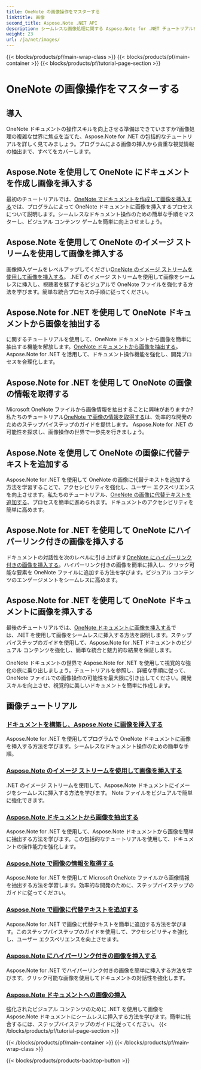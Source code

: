 ```yaml
---
title: OneNote の画像操作をマスターする
linktitle: 画像
second_title: Aspose.Note .NET API
description: シームレスな画像処理に関する Aspose.Note for .NET チュートリアルを使用して、OneNote ドキュメント操作の世界を探索してください。ビジュアル コンテンツを簡単に向上させます。
weight: 23
url: /ja/net/images/
---
```


{{< blocks/products/pf/main-wrap-class >}}
{{< blocks/products/pf/main-container >}}
{{< blocks/products/pf/tutorial-page-section >}}

# OneNote の画像操作をマスターする

## 導入

OneNote ドキュメントの操作スキルを向上させる準備はできていますか?画像処理の複雑な世界に焦点を当てた、Aspose.Note for .NET の包括的なチュートリアルを詳しく見てみましょう。プログラムによる画像の挿入から貴重な視覚情報の抽出まで、すべてをカバーします。

## Aspose.Note を使用して OneNote にドキュメントを作成し画像を挿入する
最初のチュートリアルでは、[OneNote でドキュメントを作成して画像を挿入する](./build-doc-insert-image/)では、プログラムによって OneNote ドキュメントに画像を挿入するプロセスについて説明します。シームレスなドキュメント操作のための簡単な手順をマスターし、ビジュアル コンテンツ ゲームを簡単に向上させましょう。

## Aspose.Note を使用して OneNote のイメージ ストリームを使用して画像を挿入する
画像挿入ゲームをレベルアップしてください[OneNote のイメージ ストリームを使用して画像を挿入する](./insert-image-using-image-stream/)。 .NET のイメージ ストリームを使用して画像をシームレスに挿入し、視聴者を魅了するビジュアルで OneNote ファイルを強化する方法を学びます。簡単な統合プロセスの手順に従ってください。

## Aspose.Note for .NET を使用して OneNote ドキュメントから画像を抽出する
に関するチュートリアルを使用して、OneNote ドキュメントから画像を簡単に抽出する機能を解放します。[OneNote ドキュメントから画像を抽出する](./extract-images/)。 Aspose.Note for .NET を活用して、ドキュメント操作機能を強化し、開発プロセスを合理化します。

## Aspose.Note for .NET を使用して OneNote の画像の情報を取得する
Microsoft OneNote ファイルから画像情報を抽出することに興味がありますか?私たちのチュートリアル[OneNote で画像の情報を取得する](./get-info-of-images/)は、効率的な開発のためのステップバイステップのガイドを提供します。 Aspose.Note for .NET の可能性を探求し、画像操作の世界で一歩先を行きましょう。

## Aspose.Note を使用して OneNote の画像に代替テキストを追加する
Aspose.Note for .NET を使用して OneNote の画像に代替テキストを追加する方法を学習することで、アクセシビリティを強化し、ユーザー エクスペリエンスを向上させます。私たちのチュートリアル、[OneNote の画像に代替テキストを追加する](./image-alternative-text/)、プロセスを簡単に進められます。ドキュメントのアクセシビリティを簡単に高めます。

## Aspose.Note for .NET を使用して OneNote にハイパーリンク付きの画像を挿入する
ドキュメントの対話性を次のレベルに引き上げます[OneNote にハイパーリンク付きの画像を挿入する](./insert-image-hyperlink/)。ハイパーリンク付きの画像を簡単に挿入し、クリック可能な要素を OneNote ファイルに追加する方法を学びます。ビジュアル コンテンツのエンゲージメントをシームレスに高めます。

## Aspose.Note for .NET を使用して OneNote ドキュメントに画像を挿入する
最後のチュートリアルでは、[OneNote ドキュメントに画像を挿入する](./insert-images/)では、.NET を使用して画像をシームレスに挿入する方法を説明します。ステップバイステップのガイドを使用して、Aspose.Note for .NET ドキュメントのビジュアル コンテンツを強化し、簡単な統合と魅力的な結果を保証します。

OneNote ドキュメントの世界で Aspose.Note for .NET を使用して視覚的な強化の旅に乗り出しましょう。チュートリアルを参照し、詳細な手順に従って、OneNote ファイルでの画像操作の可能性を最大限に引き出してください。開発スキルを向上させ、視覚的に美しいドキュメントを簡単に作成します。
## 画像チュートリアル
### [ドキュメントを構築し、Aspose.Note に画像を挿入する](./build-doc-insert-image/)
Aspose.Note for .NET を使用してプログラムで OneNote ドキュメントに画像を挿入する方法を学びます。シームレスなドキュメント操作のための簡単な手順。
### [Aspose.Note のイメージ ストリームを使用して画像を挿入する](./insert-image-using-image-stream/)
.NET のイメージ ストリームを使用して、Aspose.Note ドキュメントにイメージをシームレスに挿入する方法を学びます。 Note ファイルをビジュアルで簡単に強化できます。
### [Aspose.Note ドキュメントから画像を抽出する](./extract-images/)
Aspose.Note for .NET を使用して、Aspose.Note ドキュメントから画像を簡単に抽出する方法を学びます。この包括的なチュートリアルを使用して、ドキュメントの操作能力を強化します。
### [Aspose.Note で画像の情報を取得する](./get-info-of-images/)
Aspose.Note for .NET を使用して Microsoft OneNote ファイルから画像情報を抽出する方法を学習します。効率的な開発のために、ステップバイステップのガイドに従ってください。
### [Aspose.Note で画像に代替テキストを追加する](./image-alternative-text/)
Aspose.Note for .NET で画像に代替テキストを簡単に追加する方法を学びます。このステップバイステップのガイドを使用して、アクセシビリティを強化し、ユーザー エクスペリエンスを向上させます。
### [Aspose.Note にハイパーリンク付きの画像を挿入する](./insert-image-hyperlink/)
Aspose.Note for .NET でハイパーリンク付きの画像を簡単に挿入する方法を学びます。クリック可能な画像を使用してドキュメントの対話性を強化します。
### [Aspose.Note ドキュメントへの画像の挿入](./insert-images/)
強化されたビジュアル コンテンツのために .NET を使用して画像を Aspose.Note ドキュメントにシームレスに挿入する方法を学びます。簡単に統合するには、ステップバイステップのガイドに従ってください。
{{< /blocks/products/pf/tutorial-page-section >}}

{{< /blocks/products/pf/main-container >}}
{{< /blocks/products/pf/main-wrap-class >}}

{{< blocks/products/products-backtop-button >}}
